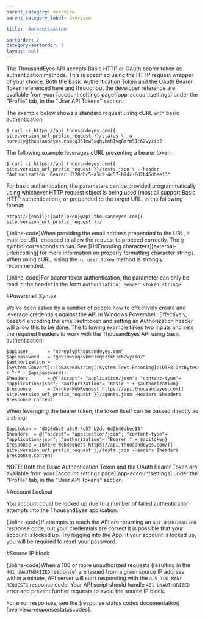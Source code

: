 ```yaml
---
parent_category: overview
parent_category_label: Overview

title: 'Authentication'

sortorder: 2
category-sortorder: 1
layout: null
---
```


The ThousandEyes API accepts Basic HTTP or OAuth bearer token as authentication methods.  This is specified using the HTTP request wrapper of your choice.  Both the Basic Authentication Token and the OAuth Bearer Token referenced here and throughout the developer reference are available from your [account settings page][app-accountsettings] under the "Profile" tab, in the "User API Tokens" section.

The example below shows a standard request using cURL with basic authentication:

`$ curl -i https://api.thousandeyes.com{{ site.version_url_prefix_request }}/status \
  -u noreply@thousandeyes.com:g351mw5xqhvkmh1vq6zfm51c62wyzib2`

The following example leverages cURL presenting a bearer token:

`$ curl -i https://api.thousandeyes.com{{ site.version_url_prefix_request }}/tests.json \
--header "Authorization: Bearer d320dbc5-a3c9-4c57-b2dc-6d2b46dbee13"`

For basic authentication, the parameters can be provided programmatically using whichever HTTP request object is being used (most all support Basic HTTP authentication), or prepended to the target URL, in the following format:

`https://{email}:{authToken}@api.thousandeyes.com{{ site.version_url_prefix_request }}/`

{.inline-code}When providing the email address prepended to the URL, it must be URL-encoded to allow the request to proceed correctly.  The `@` symbol corresponds to `%40`.  See [UrlEncoding characters][external-urlencoding] for more information on properly formatting character strings.  When using cURL, using the `-u user:token` method is strongly recommended.

{.inline-code}For bearer token authentication, the parameter can only be read in the header in the form `Authorization: Bearer <token string>`

#Powershell Syntax

We've been asked by a number of people how to effectively create and leverage credentials against the API in Windows Powershell.  Effectively, base64 encoding the email:authtoken and setting an Authorization header will allow this to be done.  The following example takes two inputs and sets the required headers to work with the ThousandEyes API using basic authentication:

```[Net.ServicePointManager]::SecurityProtocol = [Net.SecurityProtocolType]::Tls12
$apiuser       = "noreply@thousandeyes.com"
$apipassword   = "g351mw5xqhvkmh1vq6zfm51c62wyzib2"
$authorization = [System.Convert]::ToBase64String([System.Text.Encoding]::UTF8.GetBytes($apiuser + ":" + $apipassword))
$headers       = @{"accept"= "application/json"; "content-type"= "application/json"; "authorization"= "Basic " + $authorization}
$response      = Invoke-WebRequest https://api.thousandeyes.com{{ site.version_url_prefix_request }}/agents.json -Headers $headers
$response.content
```

When leveraging the bearer token, the token itself can be passed directly as a string:

```[Net.ServicePointManager]::SecurityProtocol = [Net.SecurityProtocolType]::Tls12
$apitoken = "d320dbc5-a3c9-4c57-b2dc-6d2b46dbee13"
$headers  = @{"accept"= "application/json"; "content-type"= "application/json"; "authorization"= "Bearer " + $apitoken}
$response = Invoke-WebRequest https://api.thousandeyes.com/{{ site.version_url_prefix_request }}/tests.json -Headers $headers
$response.content
```

NOTE: Both the Basic Authentication Token and the OAuth Bearer Token are available from your [account settings page][app-accountsettings] under the "Profile" tab, in the "User API Tokens" section.

#Account Lockout

You account could be locked up due to a number of failed authentication attempts into the ThousandEyes application.

{.inline-code}If attempts to reach the API are returning an `401 UNAUTHORIZED` response code, but your credentials are correct it is possible that your account is locked up. Try logging into the App, it your account is locked up, you will be required to reset your password.

#Source IP block

{.inline-code}When a 100 or more unauthorized requests (resulting in the `401 UNAUTHORIZED` response) are issued from a given source IP address within a minute, API server will start responding with the `429 TOO MANY REQUESTS` response code. Your API script should handle `401 UNAUTHORIZED` error and prevent further requests to avoid the source IP block.

For error responses, see the [response status codes documentation][overview-responsestatuscodes].
